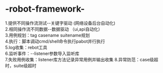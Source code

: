 # -robot-framework-
1.提供不同操作流测试--关键字驱动  (网络设备后台自动化)   
2.相同操作流不同数据--数据驱动  （ui,api自动化）  
3.用例规划：tag casename suitename规划  
4.执行：脚本调动cmd/shell命令执行pabot并行执行   
5.log收集：rebot工具   
6.监听事件：--listener参数导入监听库  
7.失败用例收集：listener库方法记录异常用例并输出收集
8.异常防范：case级超时，suite级超时
